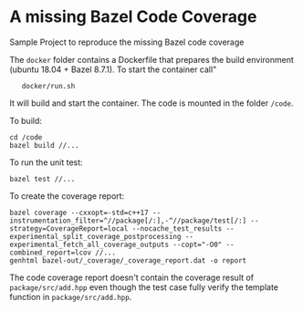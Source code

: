 A missing Bazel Code Coverage 
========================

Sample Project to reproduce the missing Bazel code coverage

The `docker` folder contains a Dockerfile that prepares the build environment (ubuntu 18.04 + Bazel 8.7.1).
To start the container call"
```
   docker/run.sh
```

It will build and start the container. The code is mounted in the folder `/code`.

To build:
```
cd /code
bazel build //...
```

To run the unit test:
```
bazel test //...
```

To create the coverage report:
```
bazel coverage --cxxopt=-std=c++17 --instrumentation_filter=^//package[/:],-^//package/test[/:] --strategy=CoverageReport=local --nocache_test_results --experimental_split_coverage_postprocessing --experimental_fetch_all_coverage_outputs --copt="-O0" --combined_report=lcov //...
genhtml bazel-out/_coverage/_coverage_report.dat -o report
```

The code coverage report doesn't contain  the coverage result of `package/src/add.hpp`
even though the test case fully verify the template function in `package/src/add.hpp`.
